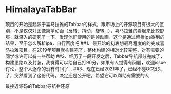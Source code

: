 # HimalayaTabBar
项目的开始是起源于喜马拉雅的Tabbar的样式，跟市场上的开源项目有很大的区别，不是仅仅对图像简单动画（反转、抖动、旋转...），喜马拉雅的看起来比较舒服，就深入的研究了一下，发现他们使用的是帧动画，这个是通过解析ipa得到的结果，至于怎么解析ipa，自行百度吧
##1、最开始的初衷想最高程度的的完成喜马拉雅项目，在2019年项目就构建完了，整体构建的相对比较完整，对有需要的同学或许可以有一些帮助
##2、经历了一段开发之后，Tabbar导航部分完成了，构建思路以及封装，我觉得可以给自己打90分，如果有人觉得有问题，欢迎issue讨论，整个人逐渐的没有时间了...
##3、现在已经2021年了，已经不碰OC很久了，突然看到了这份代码，决定还是公开吧，希望它可以帮助有需要的人

最接近源码的Tabbar导航栏还原
